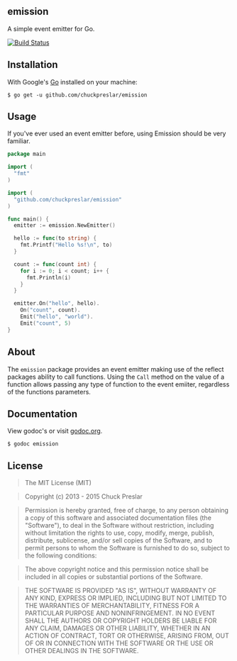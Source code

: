 ## emission

A simple event emitter for Go.

[![Build Status](https://drone.io/github.com/chuckpreslar/emission/status.png)](https://drone.io/github.com/chuckpreslar/emission/latest)

## Installation

With Google's [Go](http://www.golang.org) installed on your machine:

    $ go get -u github.com/chuckpreslar/emission

## Usage

If you've ever used an event emitter before, using Emission should be very familiar.

```go
package main

import (
  "fmt"
)

import (
  "github.com/chuckpreslar/emission"
)

func main() {
  emitter := emission.NewEmitter()

  hello := func(to string) {
    fmt.Printf("Hello %s!\n", to)
  }

  count := func(count int) {
    for i := 0; i < count; i++ {
      fmt.Println(i)
    }
  }

  emitter.On("hello", hello).
    On("count", count).
    Emit("hello", "world").
    Emit("count", 5)
}

```

## About

The `emission` package provides an event emitter making use of the reflect packages ability to call functions. Using the `Call` method on the value of a function allows passing any type of function to the event emiiter, regardless of the functions parameters.

## Documentation

View godoc's or visit [godoc.org](http://godoc.org/github.com/chuckpreslar/emission).

    $ godoc emission

## License

> The MIT License (MIT)

> Copyright (c) 2013 - 2015 Chuck Preslar

> Permission is hereby granted, free of charge, to any person obtaining a copy
> of this software and associated documentation files (the "Software"), to deal
> in the Software without restriction, including without limitation the rights
> to use, copy, modify, merge, publish, distribute, sublicense, and/or sell
> copies of the Software, and to permit persons to whom the Software is
> furnished to do so, subject to the following conditions:

> The above copyright notice and this permission notice shall be included in
> all copies or substantial portions of the Software.

> THE SOFTWARE IS PROVIDED "AS IS", WITHOUT WARRANTY OF ANY KIND, EXPRESS OR
> IMPLIED, INCLUDING BUT NOT LIMITED TO THE WARRANTIES OF MERCHANTABILITY,
> FITNESS FOR A PARTICULAR PURPOSE AND NONINFRINGEMENT. IN NO EVENT SHALL THE
> AUTHORS OR COPYRIGHT HOLDERS BE LIABLE FOR ANY CLAIM, DAMAGES OR OTHER
> LIABILITY, WHETHER IN AN ACTION OF CONTRACT, TORT OR OTHERWISE, ARISING FROM,
> OUT OF OR IN CONNECTION WITH THE SOFTWARE OR THE USE OR OTHER DEALINGS IN
> THE SOFTWARE.
